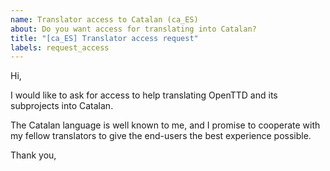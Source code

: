 ```yaml
---
name: Translator access to Catalan (ca_ES)
about: Do you want access for translating into Catalan?
title: "[ca_ES] Translator access request"
labels: request_access
---
```


<!-- translator: ca_ES -->
<!-- Please do not edit the header of this template. If you have something to add, do this at the end. -->

Hi,

I would like to ask for access to help translating OpenTTD and its subprojects into Catalan.

The Catalan language is well known to me, and I promise to cooperate with my fellow translators to give the end-users the best experience possible.

<!-- DO NOT modify anything above this line; feel free to add a personal touch below this line -->

Thank you,
